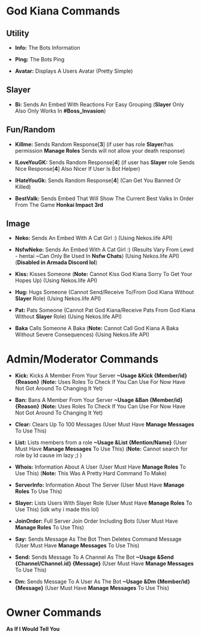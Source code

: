 # God Kiana Commands

## Utility
- **Info:** The Bots Information

- **Ping:** The Bots Ping

- **Avatar:** Displays A Users Avatar (Pretty Simple)

## Slayer
- **Bi:** Sends An Embed With Reactions For Easy Grouping (**Slayer** Only Also Only Works In **#Boss_Invasion**)

## Fun/Random
- **Killme:** Sends Random Response[**3**] (if user has role **Slayer**/has permission **Manage Roles** Sends will not allow your death response)

- **ILoveYouGK:** Sends Random Response[**4**] (if user has **Slayer** role Sends Nice Response[**4**] Also Nicer If User Is Bot Helper)

- **IHateYouGk:** Sends Random Response[**4**] (Can Get You Banned Or Killed)

- **BestValk:** Sends Embed That Will Show The Current Best Valks In Order From The Game **Honkai Impact 3rd**

## Image
- **Neko:** Sends An Embed With A Cat Girl :) (Using Nekos.life API)

- **NsfwNeko:** Sends An Embed With A Cat Girl :) (Results Vary From Lewd - hentai ~Can Only Be Used In **Nsfw Chats**) (Using Nekos.life API) (**Disabled in Armada Discord lol**)

- **Kiss:** Kisses Someone (**Note:** Cannot Kiss God Kiana Sorry To Get Your Hopes Up) (Using Nekos.life API)

- **Hug:** Hugs Someone (Cannot Send/Receive To/From God Kiana Without **Slayer** Role) (Using Nekos.life API)

- **Pat:** Pats Someone (Cannot Pat God Kiana/Receive Pats From God Kiana Without **Slayer** Role) (Using Nekos.life API)

- **Baka** Calls Someone A Baka (**Note:** Cannot Call God Kiana A Baka Without Severe Consequences) (Using Nekos.life API)


# Admin/Moderator Commands
- **Kick:** Kicks A Member From Your Server **~Usage &Kick {Member/id} {Reason}** (**Note:** Uses Roles To Check If You Can Use For Now Have Not Got Around To Changing It Yet)

- **Ban:** Bans A Member From Your Server **~Usage &Ban {Member/id} {Reason}** (**Note:** Uses Roles To Check If You Can Use For Now Have Not Got Around To Changing It Yet)

- **Clear:** Clears Up To 100 Messages (User Must Have **Manage Messages** To Use This)

- **List:** Lists members from a role **~Usage &List {Mention/Name}** (User Must Have **Manage Messages** To Use This) (**Note:** Cannot search for role by Id cause im lazy ;) )

- **Whois:** Information About A User (User Must Have **Manage Roles** To Use This) (**Note:** This Was A Pretty Hard Command To Make)

- **ServerInfo:** Information About The Server (User Must Have **Manage Roles** To Use This)

- **Slayer:** Lists Users With Slayer Role (User Must Have **Manage Roles** To Use This) (idk why i made this lol)

- **JoinOrder:** Full Server Join Order Including Bots (User Must Have **Manage Roles** To Use This)

- **Say:** Sends Message As The Bot Then Deletes Command Message (User Must Have **Manage Messages** To Use This)

- **Send:** Sends Message To A Channel As The Bot **~Usage &Send {Channel/Channel.id} {Message}** (User Must Have **Manage Messages** To Use This)

- **Dm:** Sends Message To A User As The Bot **~Usage &Dm {Member/id} {Message}** (User Must Have **Manage Messages** To Use This)

# Owner Commands
**As If I Would Tell You**
